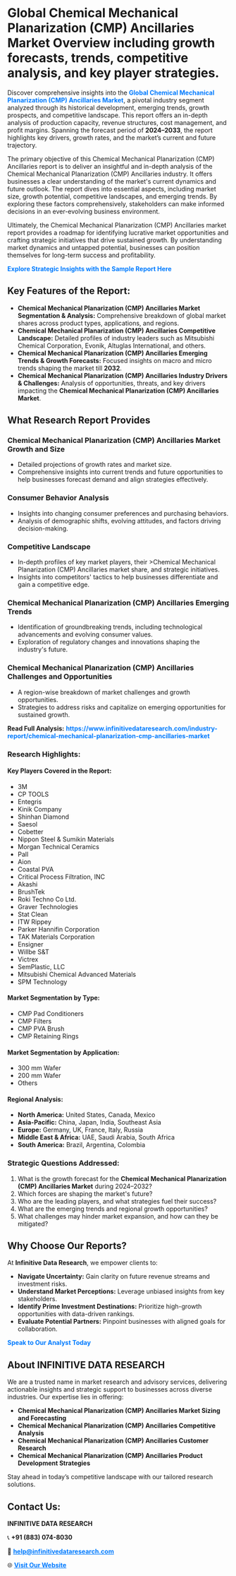 <h1>Global Chemical Mechanical Planarization (CMP) Ancillaries Market Overview including growth forecasts, trends, competitive analysis, and key player strategies.</h1>
<p>
Discover comprehensive insights into the 
<a href="https://www.infinitivedataresearch.com/industry-report/chemical-mechanical-planarization-cmp-ancillaries-market" rel="dofollow" style="color: #007BFF; text-decoration: none;"><strong>Global Chemical Mechanical Planarization (CMP) Ancillaries Market</strong></a>, a pivotal industry segment analyzed through its historical development, emerging trends, growth prospects, and competitive landscape. This report offers an in-depth analysis of production capacity, revenue structures, cost management, and profit margins. Spanning the forecast period of <strong>2024–2033</strong>, the report highlights key drivers, growth rates, and the market’s current and future trajectory.
</p>
<p>
The primary objective of this Chemical Mechanical Planarization (CMP) Ancillaries report is to deliver an insightful and in-depth analysis of the Chemical Mechanical Planarization (CMP) Ancillaries industry. It offers businesses a clear understanding of the market's current dynamics and future outlook. The report dives into essential aspects, including market size, growth potential, competitive landscapes, and emerging trends. By exploring these factors comprehensively, stakeholders can make informed decisions in an ever-evolving business environment.
</p>
<p>
Ultimately, the Chemical Mechanical Planarization (CMP) Ancillaries market report provides a roadmap for identifying lucrative market opportunities and crafting strategic initiatives that drive sustained growth. By understanding market dynamics and untapped potential, businesses can position themselves for long-term success and profitability.
</p>
<p>
<a href="https://www.infinitivedataresearch.com/request-sample/reportId=107163" style="color: #007BFF; text-decoration: none;"><strong>Explore Strategic Insights with the Sample Report Here</strong></a>
</p>

<h2>Key Features of the Report:</h2>
<ul>
<li><strong>Chemical Mechanical Planarization (CMP) Ancillaries Market Segmentation & Analysis:</strong> Comprehensive breakdown of global market shares across product types, applications, and regions.</li>
<li><strong>Chemical Mechanical Planarization (CMP) Ancillaries Competitive Landscape:</strong> Detailed profiles of industry leaders such as Mitsubishi Chemical Corporation, Evonik, Altuglas International, and others.</li>
<li><strong>Chemical Mechanical Planarization (CMP) Ancillaries Emerging Trends & Growth Forecasts:</strong> Focused insights on macro and micro trends shaping the market till <strong>2032</strong>.</li>
<li><strong>Chemical Mechanical Planarization (CMP) Ancillaries Industry Drivers & Challenges:</strong> Analysis of opportunities, threats, and key drivers impacting the <strong>Chemical Mechanical Planarization (CMP) Ancillaries Market</strong>.</li>
</ul>

<h2>What Research Report Provides</h2>
<h3>Chemical Mechanical Planarization (CMP) Ancillaries Market Growth and Size</h3>
<ul>
<li>Detailed projections of growth rates and market size.</li>
<li>Comprehensive insights into current trends and future opportunities to help businesses forecast demand and align strategies effectively.</li>
</ul>

<h3>Consumer Behavior Analysis</h3>
<ul>
<li>Insights into changing consumer preferences and purchasing behaviors.</li>
<li>Analysis of demographic shifts, evolving attitudes, and factors driving decision-making.</li>
</ul>

<h3>Competitive Landscape</h3>
<ul>
<li>In-depth profiles of key market players, their >Chemical Mechanical Planarization (CMP) Ancillaries market share, and strategic initiatives.</li>
<li>Insights into competitors' tactics to help businesses differentiate and gain a competitive edge.</li>
</ul>

<h3>Chemical Mechanical Planarization (CMP) Ancillaries Emerging Trends</h3>
<ul>
<li>Identification of groundbreaking trends, including technological advancements and evolving consumer values.</li>
<li>Exploration of regulatory changes and innovations shaping the industry's future.</li>
</ul>

<h3>Chemical Mechanical Planarization (CMP) Ancillaries Challenges and Opportunities</h3>
<ul>
<li>A region-wise breakdown of market challenges and growth opportunities.</li>
<li>Strategies to address risks and capitalize on emerging opportunities for sustained growth.</li>
</ul>
<p><strong>Read Full Analysis:</strong> <a href="https://www.infinitivedataresearch.com/industry-report/chemical-mechanical-planarization-cmp-ancillaries-market" rel="dofollow" style="color: #007BFF; text-decoration: none;"><strong>https://www.infinitivedataresearch.com/industry-report/chemical-mechanical-planarization-cmp-ancillaries-market</strong></a></p>
<h3>Research Highlights:</h3>
<h4>Key Players Covered in the Report:</h4>
<ul><li>3M</li><li>CP TOOLS</li><li>Entegris</li><li>Kinik Company</li><li>Shinhan Diamond</li><li>Saesol</li><li>Cobetter</li><li>Nippon Steel &amp; Sumikin Materials</li><li>Morgan Technical Ceramics</li><li>Pall</li><li>Aion</li><li>Coastal PVA</li><li>Critical Process Filtration, INC</li><li>Akashi</li><li>BrushTek</li><li>Roki Techno Co Ltd.</li><li>Graver Technologies</li><li>Stat Clean</li><li>ITW Rippey</li><li>Parker Hannifin Corporation</li><li>TAK Materials Corporation</li><li>Ensigner</li><li>Willbe S&amp;T</li><li>Victrex</li><li>SemPlastic, LLC</li><li>Mitsubishi Chemical Advanced Materials</li><li>SPM Technology</li></ul>
<h4>Market Segmentation by Type:</h4>
<ul><li>CMP Pad Conditioners</li><li>CMP Filters</li><li>CMP PVA Brush</li><li>CMP Retaining Rings</li></ul>
<h4>Market Segmentation by Application:</h4>
<ul><li>300 mm Wafer</li><li>200 mm Wafer</li><li>Others</li></ul>

<h4>Regional Analysis:</h4>
<ul>
<li><strong>North America:</strong> United States, Canada, Mexico</li>
<li><strong>Asia-Pacific:</strong> China, Japan, India, Southeast Asia</li>
<li><strong>Europe:</strong> Germany, UK, France, Italy, Russia</li>
<li><strong>Middle East & Africa:</strong> UAE, Saudi Arabia, South Africa</li>
<li><strong>South America:</strong> Brazil, Argentina, Colombia</li>
</ul>

<h3>Strategic Questions Addressed:</h3>
<ol>
<li>What is the growth forecast for the <strong>Chemical Mechanical Planarization (CMP) Ancillaries Market</strong> during 2024–2032?</li>
<li>Which forces are shaping the market's future?</li>
<li>Who are the leading players, and what strategies fuel their success?</li>
<li>What are the emerging trends and regional growth opportunities?</li>
<li>What challenges may hinder market expansion, and how can they be mitigated?</li>
</ol>

<h2>Why Choose Our Reports?</h2>
<p>At <strong>Infinitive Data Research</strong>, we empower clients to:</p>
<ul>
<li><strong>Navigate Uncertainty:</strong> Gain clarity on future revenue streams and investment risks.</li>
<li><strong>Understand Market Perceptions:</strong> Leverage unbiased insights from key stakeholders.</li>
<li><strong>Identify Prime Investment Destinations:</strong> Prioritize high-growth opportunities with data-driven rankings.</li>
<li><strong>Evaluate Potential Partners:</strong> Pinpoint businesses with aligned goals for collaboration.</li>
</ul>
<p><a href="https://www.infinitivedataresearch.com/industry-report/chemical-mechanical-planarization-cmp-ancillaries-market" rel="dofollow" style="color: #007BFF; text-decoration: none;"><strong>Speak to Our Analyst Today</strong></a></p>

<h2>About INFINITIVE DATA RESEARCH</h2>
<p>We are a trusted name in market research and advisory services, delivering actionable insights and strategic support to businesses across diverse industries. Our expertise lies in offering:</p>
<ul>
<li><strong>Chemical Mechanical Planarization (CMP) Ancillaries Market Sizing and Forecasting</strong></li>
<li><strong>Chemical Mechanical Planarization (CMP) Ancillaries Competitive Analysis</strong></li>
<li><strong>Chemical Mechanical Planarization (CMP) Ancillaries Customer Research</strong></li>
<li><strong>Chemical Mechanical Planarization (CMP) Ancillaries Product Development Strategies</strong></li>
</ul>
<p>Stay ahead in today’s competitive landscape with our tailored research solutions.</p>

<h2>Contact Us:</h2>
<p><strong>INFINITIVE DATA RESEARCH</strong></p>
<p>📞 <strong>+91 (883) 074-8030</strong></p>
<p>📧 <strong><a href="mailto:help@infinitivedataresearch.com" style="color: #007BFF;">help@infinitivedataresearch.com</a></strong></p>
<p>🌐 <strong><a href="https://www.infinitivedataresearch.com" rel="dofollow" style="color: #007BFF;">Visit Our Website</a></strong></p>